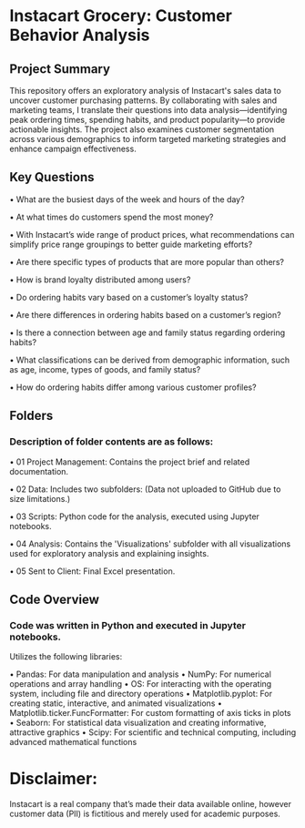 # Instacart Grocery: Customer Behavior Analysis
## Project Summary
This repository offers an exploratory analysis of Instacart's sales data to uncover customer purchasing patterns. By collaborating with sales and marketing teams, I translate their questions into data analysis—identifying peak ordering times, spending habits, and product popularity—to provide actionable insights. The project also examines customer segmentation across various demographics to inform targeted marketing strategies and enhance campaign effectiveness.

## Key Questions
• What are the busiest days of the week and hours of the day?

• At what times do customers spend the most money?

• With Instacart’s wide range of product prices, what recommendations can simplify price range groupings to better guide marketing efforts?

• Are there specific types of products that are more popular than others?

• How is brand loyalty distributed among users?

• Do ordering habits vary based on a customer’s loyalty status?

• Are there differences in ordering habits based on a customer’s region?

• Is there a connection between age and family status regarding ordering habits?

• What classifications can be derived from demographic information, such as age, income, types of goods, and family status?

• How do ordering habits differ among various customer profiles?

## Folders
### Description of folder contents are as follows:

• 01 Project Management: Contains the project brief and related documentation.

• 02 Data: Includes two subfolders: (Data not uploaded to GitHub due to size limitations.)
   
• 03 Scripts: Python code for the analysis, executed using Jupyter notebooks.

• 04 Analysis: Contains the 'Visualizations' subfolder with all visualizations used for exploratory analysis and explaining insights.

• 05 Sent to Client: Final Excel presentation.

## Code Overview
### Code was written in Python and executed in Jupyter notebooks.

Utilizes the following libraries:


• Pandas: For data manipulation and analysis
• NumPy: For numerical operations and array handling
• OS: For interacting with the operating system, including file and directory operations
• Matplotlib.pyplot: For creating static, interactive, and animated visualizations
• Matplotlib.ticker.FuncFormatter: For custom formatting of axis ticks in plots
• Seaborn: For statistical data visualization and creating informative, attractive graphics
• Scipy: For scientific and technical computing, including advanced mathematical functions


# Disclaimer:
Instacart is a real company that’s made their data available online, however customer data (PII) is fictitious and merely used for academic purposes.
